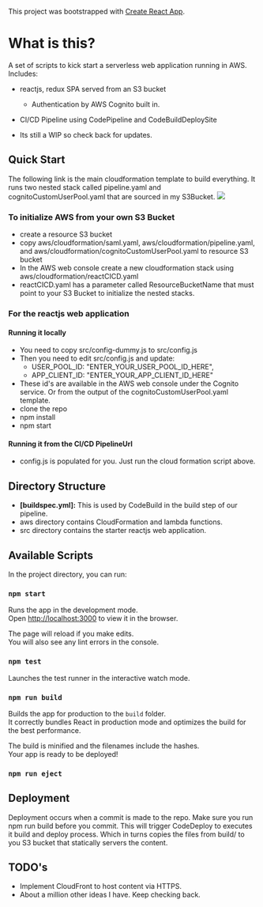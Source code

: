 This project was bootstrapped with [Create React App](https://github.com/facebookincubator/create-react-app).

# What is this?
A set of scripts to kick start a serverless web application running in AWS.
Includes:
- reactjs, redux SPA served from an S3 bucket
  - Authentication by AWS Cognito built in.
- CI/CD Pipeline using CodePipeline and CodeBuildDeploySite

- Its still a WIP so check back for updates.

## Quick Start

The following link is the main cloudformation template to build everything.
It runs two nested stack called pipeline.yaml and cognitoCustomUserPool.yaml that are sourced in my S3Bucket.
[<img src="https://s3.amazonaws.com/cloudformation-examples/cloudformation-launch-stack.png">](https://console.aws.amazon.com/cloudformation/home?region=us-east-1#/stacks/new?stackName=ReactPipeline&amp;templateURL=https://s3.amazonaws.com/hayes-lambda/reactCICD.yaml)

### To initialize AWS from your own S3 Bucket
- create a resource S3 bucket
- copy aws/cloudformation/saml.yaml, aws/cloudformation/pipeline.yaml, and aws/cloudformation/cognitoCustomUserPool.yaml to resource S3 bucket
- In the AWS web console create a new cloudformation stack using aws/cloudformation/reactCICD.yaml
- reactCICD.yaml has a parameter called ResourceBucketName that must point to your S3 Bucket to initialize the nested stacks.

### For the reactjs web application

#### Running it locally
- You need to copy src/config-dummy.js to src/config.js
- Then you need to edit src/config.js and update:
  - USER_POOL_ID: "ENTER_YOUR_USER_POOL_ID_HERE",
  - APP_CLIENT_ID: "ENTER_YOUR_APP_CLIENT_ID_HERE"
- These id's are available in the AWS web console under the Cognito service.
Or from the output of the cognitoCustomUserPool.yaml template.
- clone the repo
- npm install
- npm start

#### Running it from the CI/CD PipelineUrl
- config.js is populated for you. Just run the cloud formation script above.


## Directory Structure

- **[buildspec.yml]:** This is used by CodeBuild in the build step of our pipeline.
- aws directory contains CloudFormation and lambda functions.
- src directory contains the starter reactjs web application.

## Available Scripts

In the project directory, you can run:

### `npm start`

Runs the app in the development mode.<br>
Open [http://localhost:3000](http://localhost:3000) to view it in the browser.

The page will reload if you make edits.<br>
You will also see any lint errors in the console.

### `npm test`

Launches the test runner in the interactive watch mode.<br>

### `npm run build`

Builds the app for production to the `build` folder.<br>
It correctly bundles React in production mode and optimizes the build for the best performance.

The build is minified and the filenames include the hashes.<br>
Your app is ready to be deployed!

### `npm run eject`

## Deployment

Deployment occurs when a commit is made to the repo. Make sure you run npm run build before you commit.
This will trigger CodeDeploy to executes it build and deploy process. Which in turns copies the files from build/ to you S3 bucket that statically servers the content.

## TODO's

- Implement CloudFront to host content via HTTPS.
- About a million other ideas I have. Keep checking back.
